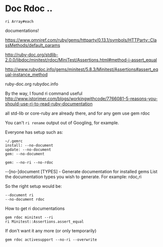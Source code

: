 Doc Rdoc ..
==

```
ri Array#each
```

documentations!

https://www.omniref.com/ruby/gems/httparty/0.13.1/symbols/HTTParty::ClassMethods/default_params

http://ruby-doc.org/stdlib-2.0.0/libdoc/minitest/rdoc/MiniTest/Assertions.html#method-i-assert_equal

http://www.rubydoc.info/gems/minitest/5.8.3/Minitest/Assertions#assert_equal-instance_method

ruby-doc.org
rubydoc.info

By the way, I found ri command useful http://www.jstorimer.com/blogs/workingwithcode/7766081-5-reasons-you-should-use-ri-to-read-ruby-documentation

all std-lib or core-ruby are already there, and for any gem use gem rdoc

You can't `ri rename` output out of Googling, for example.


Everyone has setup such as:
```
~/.gemrc
install: --no-document
update: --no-document
gem: --no-document

gem: --no-ri --no-rdoc
```

-​-[no-]document [TYPES] - Generate documentation for installed gems List the documentation types you wish to generate. For example: rdoc,ri

So the right setup would be:

```
--document ri
--no-document rdoc
```

How to get ri documentations

```
gem rdoc minitest --ri
ri Minitest::Assertions.assert_equal
```

If don't want it any more (or only temporarily)

```
gem rdoc activesupport --no-ri --overwrite
```
